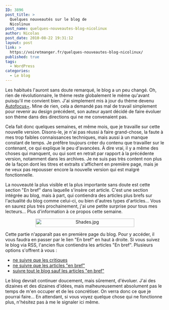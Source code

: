 ```yaml
---
ID: 3896
post_title: >
  Quelques nouveautés sur le blog de
  Nicolinux
post_name: quelques-nouveautes-blog-nicolinux
author: Nicolas
post_date: 2010-08-22 19:31:12
layout: post
link: >
  https://voiretmanger.fr/quelques-nouveautes-blog-nicolinux/
published: true
tags:
  - WordPress
categories:
  - Le blog
---
```

<p>Les habitués l'auront sans doute remarqué, le blog a un peu changé. Oh, rien de révolutionnaire, le thème reste globalement le même qu'avant puisqu'il me convient bien. J'ai simplement mis à jour du thème devenu <a href="http://fthrwght.com/autofocus/">Autofocus+</a>. Mine de rien, cela a demandé pas mal de travail simplement pour revenir au design précédent, son auteur ayant décidé de faire évoluer son thème dans des directions qui ne me convenaient pas.</p>
<p>Cela fait donc quelques semaines, et même mois, que je travaille sur cette nouvelle version. Disons-le, je n'ai pas réussi à faire grand-chose, la faute à mes trop faibles connaissances techniques, mais aussi à un manque constant de temps. Je préfère toujours créer du contenu que travailler sur le contenant, ce qui explique le peu d'avancées. À dire vrai, il y a même des choses qui manquent, ou qui sont en retrait par rapport à la précédente version, notamment dans les archives. Je ne suis pas très content non plus de la façon dont les titres et extraits s'affichent en première page, mais je ne veux pas repousser encore la nouvelle version qui est malgré fonctionnelle.</p>
<p>La nouveauté la plus visible et la plus importante sans doute est cette section "En bref" dans laquelle s'insère cet article. C'est une section intégrée au blog, mais à part, qui contiendra des articles plus brefs sur l'actualité du blog comme celui-ci, ou bien d'autres types d'articles… Vous en saurez plus très prochainement, j'ai une petite surprise pour tous mes lecteurs… Plus d'information à ce propos cette semaine.</p>

<div style="text-align: center;"><img class="aligncenter" src="https://voiretmanger.fr/wp-content/uploads/2010/08/enbref.jpg" border="0" alt="Shades.jpg" width="313" height="27" /></div>
<p>Cette partie n'apparaît pas en première page du blog. Pour y accéder, il vous faudra en passer par le lien "En bref" en haut à droite. Si vous suivez le blog via RSS, l'ancien flux contiendra les articles "En bref". Plusieurs options s'offrent à vous :</p>

<ul style="text-align: justify;">
	<li style="text-align: justify;"><a href="https://voiretmanger.fr/category/critiques/feed/">ne suivre que les critiques</a></li>
	<li><a href="https://voiretmanger.fr/category/enbref/feed/">ne suivre que les articles "en bref"</a></li>
	<li><a href="https://voiretmanger.fr/feed?cat=-655">suivre tout le blog sauf les articles "en bref"</a></li>
</ul>
<p>Le blog devrait continuer doucement, mais sûrement, d'évoluer. J'ai des dizaines et des dizaines d'idées, mais malheureusement absolument pas le temps de m'en occuper et de les concrétiser. On verra donc ce que je pourrai faire… En attendant, si vous voyez quelque chose qui ne fonctionne plus, n'hésitez pas à me le signaler ici même.</p>